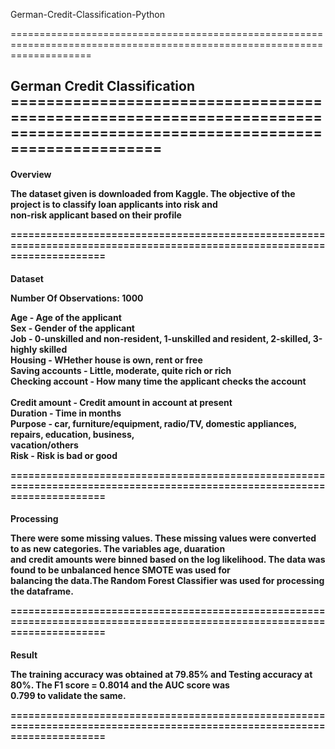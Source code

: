 German-Credit-Classification-Python

==========================================================================================================================
<h2> German Credit Classification
==========================================================================================================================

<h4> Overview

The dataset given is downloaded from Kaggle. The objective of the project is to classify loan applicants into risk and<br>
non-risk applicant based on their profile

==========================================================================================================================

<h4> Dataset

Number Of Observations: 1000

Age			- Age of the applicant<br>
Sex			- Gender of the applicant<br>
Job			- 0-unskilled and non-resident, 1-unskilled and resident, 2-skilled, 3-highly skilled<br>
Housing			- WHether house is own, rent or free<br>
Saving accounts		- Little, moderate, quite rich or rich<br>
Checking account	- How many time the applicant checks the account<br>	
Credit amount		- Credit amount in account at present<br>
Duration		- Time in months<br>
Purpose			- car, furniture/equipment, radio/TV, domestic appliances, repairs, education, business, <br>
			  vacation/others<br>
Risk			- Risk is bad or good<br>

==========================================================================================================================

<h4>Processing

There were some missing values. These missing values were converted to as new categories. The variables age, duaration<br>
and credit amounts were binned based on the log likelihood. The data was found to be unbalanced hence SMOTE was used for<br>
balancing the data.The Random Forest Classifier was used for processing the dataframe.<br>

==========================================================================================================================

<h4>Result

The training accuracy was obtained at 79.85% and Testing accuracy at 80%. The F1 score = 0.8014 and the AUC score was<br>
0.799 to validate the same. 

==========================================================================================================================